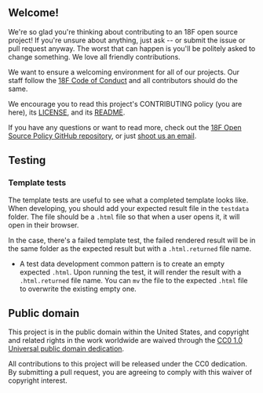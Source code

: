 ## Welcome!

We're so glad you're thinking about contributing to an 18F open source project! If you're unsure about anything, just ask -- or submit the issue or pull request anyway. The worst that can happen is you'll be politely asked to change something. We love all friendly contributions.

We want to ensure a welcoming environment for all of our projects. Our staff follow the [18F Code of Conduct](https://github.com/18F/code-of-conduct/blob/master/code-of-conduct.md) and all contributors should do the same.

We encourage you to read this project's CONTRIBUTING policy (you are here), its [LICENSE](LICENSE.md), and its [README](README.md).

If you have any questions or want to read more, check out the [18F Open Source Policy GitHub repository](https://github.com/18f/open-source-policy), or just [shoot us an email](mailto:18f@gsa.gov).

## Testing

### Template tests

The template tests are useful to see what a completed template looks like. When developing, you
should add your expected result file in the `testdata` folder. The file should be a `.html` file
so that when a user opens it, it will open in their browser.

In the case, there's a failed template test, the failed rendered result will be in the same folder
as the expected result but with a `.html.returned` file name.

- A test data development common pattern is to create an empty expected `.html`. Upon running the
test, it will render the result with a `.html.returned` file name. You can `mv` the file to the
expected `.html` file to overwrite the existing empty one.

## Public domain

This project is in the public domain within the United States, and
copyright and related rights in the work worldwide are waived through
the [CC0 1.0 Universal public domain dedication](https://creativecommons.org/publicdomain/zero/1.0/).

All contributions to this project will be released under the CC0
dedication. By submitting a pull request, you are agreeing to comply
with this waiver of copyright interest.
